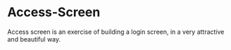 # Access-Screen
Access screen is an exercise of building a login screen, in a very attractive and beautiful way.
